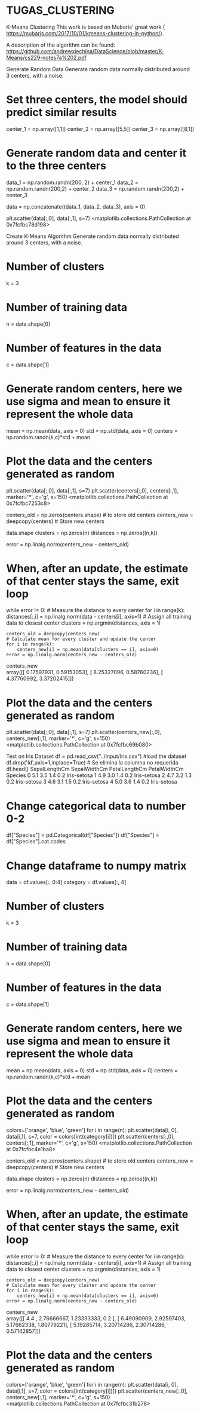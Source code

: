 # TUGAS_CLUSTERING
K-Means Clustering
This work is based on Mubaris' great work ( https://mubaris.com/2017/10/01/kmeans-clustering-in-python/).

A description of the algorithm can be found: https://github.com/andrewxiechina/DataScience/blob/master/K-Means/cs229-notes7a%202.pdf



Generate Random Data
Generate random data normally distributed around 3 centers, with a noise.

# Set three centers, the model should predict similar results
center_1 = np.array([1,1])
center_2 = np.array([5,5])
center_3 = np.array([8,1])

# Generate random data and center it to the three centers
data_1 = np.random.randn(200, 2) + center_1
data_2 = np.random.randn(200,2) + center_2
data_3 = np.random.randn(200,2) + center_3

data = np.concatenate((data_1, data_2, data_3), axis = 0)

plt.scatter(data[:,0], data[:,1], s=7)
<matplotlib.collections.PathCollection at 0x7fcfbc78d198>

Create K-Means Algorithm
Generate random data normally distributed around 3 centers, with a noise.

# Number of clusters
k = 3
# Number of training data
n = data.shape[0]
# Number of features in the data
c = data.shape[1]

# Generate random centers, here we use sigma and mean to ensure it represent the whole data
mean = np.mean(data, axis = 0)
std = np.std(data, axis = 0)
centers = np.random.randn(k,c)*std + mean

# Plot the data and the centers generated as random
plt.scatter(data[:,0], data[:,1], s=7)
plt.scatter(centers[:,0], centers[:,1], marker='*', c='g', s=150)
<matplotlib.collections.PathCollection at 0x7fcfbc7253c8>

centers_old = np.zeros(centers.shape) # to store old centers
centers_new = deepcopy(centers) # Store new centers

data.shape
clusters = np.zeros(n)
distances = np.zeros((n,k))

error = np.linalg.norm(centers_new - centers_old)

# When, after an update, the estimate of that center stays the same, exit loop
while error != 0:
    # Measure the distance to every center
    for i in range(k):
        distances[:,i] = np.linalg.norm(data - centers[i], axis=1)
    # Assign all training data to closest center
    clusters = np.argmin(distances, axis = 1)
    
    centers_old = deepcopy(centers_new)
    # Calculate mean for every cluster and update the center
    for i in range(k):
        centers_new[i] = np.mean(data[clusters == i], axis=0)
    error = np.linalg.norm(centers_new - centers_old)
centers_new    
array([[ 0.17597931,  0.59153053],
       [ 8.25327096,  0.58760236],
       [ 4.37760992,  3.37202415]])
# Plot the data and the centers generated as random
plt.scatter(data[:,0], data[:,1], s=7)
plt.scatter(centers_new[:,0], centers_new[:,1], marker='*', c='g', s=150)
<matplotlib.collections.PathCollection at 0x7fcfbc69b080>

Test on Iris Dataset
df = pd.read_csv("../input/Iris.csv") #load the dataset
df.drop('Id',axis=1,inplace=True) # Se elimina la columna no requerida
df.head()
SepalLengthCm	SepalWidthCm	PetalLengthCm	PetalWidthCm	Species
0	5.1	3.5	1.4	0.2	Iris-setosa
1	4.9	3.0	1.4	0.2	Iris-setosa
2	4.7	3.2	1.3	0.2	Iris-setosa
3	4.6	3.1	1.5	0.2	Iris-setosa
4	5.0	3.6	1.4	0.2	Iris-setosa
# Change categorical data to number 0-2
df["Species"] = pd.Categorical(df["Species"])
df["Species"] = df["Species"].cat.codes
# Change dataframe to numpy matrix
data = df.values[:, 0:4]
category = df.values[:, 4]
# Number of clusters
k = 3
# Number of training data
n = data.shape[0]
# Number of features in the data
c = data.shape[1]

# Generate random centers, here we use sigma and mean to ensure it represent the whole data
mean = np.mean(data, axis = 0)
std = np.std(data, axis = 0)
centers = np.random.randn(k,c)*std + mean

# Plot the data and the centers generated as random
colors=['orange', 'blue', 'green']
for i in range(n):
    plt.scatter(data[i, 0], data[i,1], s=7, color = colors[int(category[i])])
plt.scatter(centers[:,0], centers[:,1], marker='*', c='g', s=150)
<matplotlib.collections.PathCollection at 0x7fcfbc4e1ba8>

centers_old = np.zeros(centers.shape) # to store old centers
centers_new = deepcopy(centers) # Store new centers

data.shape
clusters = np.zeros(n)
distances = np.zeros((n,k))

error = np.linalg.norm(centers_new - centers_old)

# When, after an update, the estimate of that center stays the same, exit loop
while error != 0:
    # Measure the distance to every center
    for i in range(k):
        distances[:,i] = np.linalg.norm(data - centers[i], axis=1)
    # Assign all training data to closest center
    clusters = np.argmin(distances, axis = 1)
    
    centers_old = deepcopy(centers_new)
    # Calculate mean for every cluster and update the center
    for i in range(k):
        centers_new[i] = np.mean(data[clusters == i], axis=0)
    error = np.linalg.norm(centers_new - centers_old)
centers_new    
array([[ 4.4       ,  2.76666667,  1.23333333,  0.2       ],
       [ 6.49090909,  2.92597403,  5.17662338,  1.80779221],
       [ 5.19285714,  3.20714286,  2.30714286,  0.57142857]])
# Plot the data and the centers generated as random
colors=['orange', 'blue', 'green']
for i in range(n):
    plt.scatter(data[i, 0], data[i,1], s=7, color = colors[int(category[i])])
plt.scatter(centers_new[:,0], centers_new[:,1], marker='*', c='g', s=150)
<matplotlib.collections.PathCollection at 0x7fcfbc31b278>
